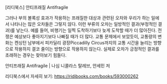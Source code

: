 [리디북스] 안티프래질 Antifragile

그러나 부의 볼록성 효과가 작용하는 프래질한 대상과 관련된 오차와 우리가 하는 일에서 나타나는 많은 오차들은 그렇지 않다. 이런 부류의 오차는 일방적인 결과(부정적인 결과)를 낳는다. 예를 들어, 비행기는 일찍 도착하기보다 늦게 도착할 때가 더 많아진다. 전쟁은 예상보다 좋아지기보다 나빠질 때가 더 많다. 교통 문제에서 보았듯이, 교통량의 변화는 켄싱턴 남부에서 피카딜리 광장Piccadilly Circus까지의 교통 시간을 늘리는 방향으로 작용하지 결코 줄이는 방향으로 작용하지 않는다. 실제로 오차가 긍정적인 결과를 초래하는 경우는 찾아보기 힘들다.

안티프래질 Antifragile | 나심 니콜라스 탈레브, 안세민 저

리디북스에서 자세히 보기: https://ridibooks.com/books/593000262
